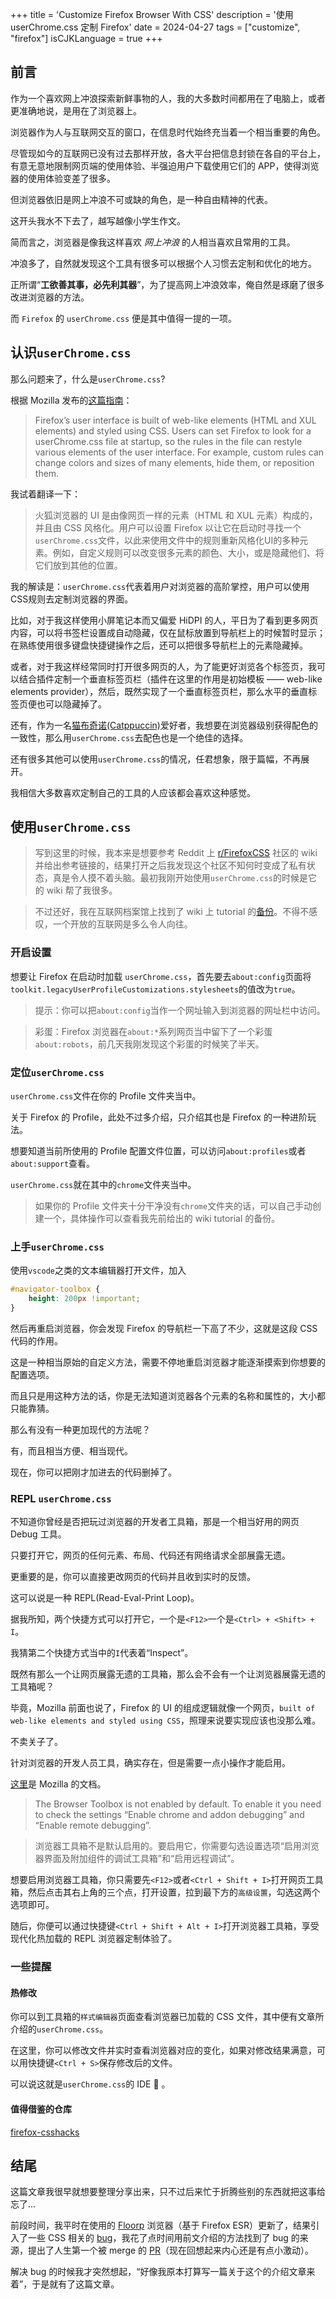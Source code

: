 +++
title = 'Customize Firefox Browser With CSS'
description = '使用 userChrome.css 定制 Firefox'
date = 2024-04-27
tags = ["customize", "firefox"]
isCJKLanguage = true
+++

## 前言

作为一个喜欢网上冲浪探索新鲜事物的人，我的大多数时间都用在了电脑上，或者更准确地说，是用在了浏览器上。

浏览器作为人与互联网交互的窗口，在信息时代始终充当着一个相当重要的角色。

尽管现如今的互联网已没有过去那样开放，各大平台把信息封锁在各自的平台上，有意无意地限制网页端的使用体验、半强迫用户下载使用它们的 APP，使得浏览器的使用体验变差了很多。

但浏览器依旧是网上冲浪不可或缺的角色，是一种自由精神的代表。

这开头我水不下去了，越写越像小学生作文。

简而言之，浏览器是像我这样喜欢 *网上冲浪* 的人相当喜欢且常用的工具。

冲浪多了，自然就发现这个工具有很多可以根据个人习惯去定制和优化的地方。

正所谓“**工欲善其事，必先利其器**”，为了提高网上冲浪效率，俺自然是琢磨了很多改进浏览器的方法。

而 `Firefox` 的 `userChrome.css` 便是其中值得一提的一项。

## 认识`userChrome.css`

那么问题来了，什么是`userChrome.css`?

根据 Mozilla 发布的[这篇指南](https://support.mozilla.org/en-US/kb/contributors-guide-firefox-advanced-customization)：

> Firefox’s user interface is built of web-like elements (HTML and XUL elements) and styled using CSS. Users can set Firefox to look for a userChrome.css file at startup, so the rules in the file can restyle various elements of the user interface. For example, custom rules can change colors and sizes of many elements, hide them, or reposition them. 

我试着翻译一下：

> 火狐浏览器的 UI 是由像网页一样的元素（HTML 和 XUL 元素）构成的，并且由 CSS 风格化。用户可以设置 Firefox 以让它在启动时寻找一个`userChrome.css`文件，以此来使用文件中的规则重新风格化UI的多种元素。例如，自定义规则可以改变很多元素的颜色、大小，或是隐藏他们、将它们放到其他的位置。

我的解读是：`userChrome.css`代表着用户对浏览器的高阶掌控，用户可以使用CSS规则去定制浏览器的界面。

比如，对于我这样使用小屏笔记本而又偏爱 HiDPI 的人，平日为了看到更多网页内容，可以将书签栏设置成自动隐藏，仅在鼠标放置到导航栏上的时候暂时显示；在熟练使用很多键盘快捷键操作之后，还可以把很多导航栏上的元素隐藏掉。

或者，对于我这样经常同时打开很多网页的人，为了能更好浏览各个标签页，我可以结合插件定制一个垂直标签页栏（插件在这里的作用是初始模板 —— web-like elements provider），然后，既然实现了一个垂直标签页栏，那么水平的垂直标签页便也可以隐藏掉了。

还有，作为一名[猫布奇诺(Catppuccin)](https://github.com/catppuccin)爱好者，我想要在浏览器级别获得配色的一致性，那么用`userChrome.css`去配色也是一个绝佳的选择。

还有很多其他可以使用`userChrome.css`的情况，任君想象，限于篇幅，不再展开。

我相信大多数喜欢定制自己的工具的人应该都会喜欢这种感觉。

## 使用`userChrome.css`

> 写到这里的时候，我本来是想要参考 Reddit 上 [r/FirefoxCSS](https://old.reddit.com/r/FirefoxCSS/) 社区的 wiki 并给出参考链接的，结果打开之后我发现这个社区不知何时变成了私有状态，真是令人摸不着头脑。最初我刚开始使用`userChrome.css`的时候是它的 wiki 帮了我很多。

> 不过还好，我在互联网档案馆上找到了 wiki 上 tutorial 的[备份](https://web.archive.org/web/20240208182245/https://www.reddit.com/r/FirefoxCSS/wiki/index/tutorials)。不得不感叹，一个开放的互联网是多么令人向往。

### 开启设置

想要让 Firefox 在启动时加载 `userChrome.css`，首先要去`about:config`页面将`toolkit.legacyUserProfileCustomizations.stylesheets`的值改为`true`。

> 提示：你可以把`about:config`当作一个网址输入到浏览器的网址栏中访问。

> 彩蛋：Firefox 浏览器在`about:*`系列网页当中留下了一个彩蛋`about:robots`，前几天我刚发现这个彩蛋的时候笑了半天。

### 定位`userChrome.css`

`userChrome.css`文件在你的 Profile 文件夹当中。

关于 Firefox 的 Profile，此处不过多介绍，只介绍其也是 Firefox 的一种进阶玩法。

想要知道当前所使用的 Profile 配置文件位置，可以访问`about:profiles`或者`about:support`查看。

`userChrome.css`就在其中的`chrome`文件夹当中。

> 如果你的 Profile 文件夹十分干净没有`chrome`文件夹的话，可以自己手动创建一个，具体操作可以查看我先前给出的 wiki tutorial 的备份。

### 上手`userChrome.css`

使用`vscode`之类的文本编辑器打开文件，加入

```CSS
#navigator-toolbox {
    height: 200px !important;
}
```

然后再重启浏览器，你会发现 Firefox 的导航栏一下高了不少，这就是这段 CSS 代码的作用。

这是一种相当原始的自定义方法，需要不停地重启浏览器才能逐渐摸索到你想要的配置选项。

而且只是用这种方法的话，你是无法知道浏览器各个元素的名称和属性的，大小都只能靠猜。

那么有没有一种更加现代的方法呢？

有，而且相当方便、相当现代。

现在，你可以把刚才加进去的代码删掉了。

### REPL `userChrome.css`

不知道你曾经是否把玩过浏览器的开发者工具箱，那是一个相当好用的网页 Debug 工具。

只要打开它，网页的任何元素、布局、代码还有网络请求全部展露无遗。

更重要的是，你可以直接更改网页的代码并且收到实时的反馈。

这可以说是一种 REPL(Read-Eval-Print Loop)。

据我所知，两个快捷方式可以打开它，一个是`<F12>`一个是`<Ctrl> + <Shift> + I`。

我猜第二个快捷方式当中的`I`代表着“Inspect”。

既然有那么一个让网页展露无遗的工具箱，那么会不会有一个让浏览器展露无遗的工具箱呢？

毕竟，Mozilla 前面也说了，Firefox 的 UI 的组成逻辑就像一个网页，`built of web-like elements and styled using CSS`，照理来说要实现应该也没那么难。

不卖关子了。

针对浏览器的开发人员工具，确实存在，但是需要一点小操作才能启用。

[这里](https://firefox-source-docs.mozilla.org/devtools-user/browser_toolbox/index.html)是 Mozilla 的文档。

> The Browser Toolbox is not enabled by default. To enable it you need to check the settings “Enable chrome and addon debugging” and “Enable remote debugging”.

> 浏览器工具箱不是默认启用的。要启用它，你需要勾选设置选项“启用浏览器界面及附加组件的调试工具箱”和“启用远程调试”。

想要启用浏览器工具箱，你只需要先`<F12>`或者`<Ctrl + Shift + I>`打开网页工具箱，然后点击其右上角的三个点，打开设置，拉到最下方的`高级设置`，勾选这两个选项即可。

随后，你便可以通过快捷键`<Ctrl + Shift + Alt + I>`打开浏览器工具箱，享受现代化热加载的 REPL 浏览器定制体验了。

### 一些提醒

#### 热修改

你可以到工具箱的`样式编辑器`页面查看浏览器已加载的 CSS 文件，其中便有文章所介绍的`userChrome.css`。

在这里，你可以修改文件并实时查看浏览器对应的变化，如果对修改结果满意，可以用快捷键`<Ctrl + S>`保存修改后的文件。

可以说这就是`userChrome.css`的 IDE :smiling_face_with_three_hearts: 。

#### 值得借鉴的仓库

[firefox-csshacks](https://github.com/MrOtherGuy/firefox-csshacks)

## 结尾

这篇文章我很早就想要整理分享出来，只不过后来忙于折腾些别的东西就把这事给忘了...

前段时间，我平时在使用的 [Floorp](https://github.com/Floorp-Projects/Floorp) 浏览器（基于 Firefox ESR）更新了，结果引入了一些 CSS 相关的 [bug](https://github.com/Floorp-Projects/Floorp/issues/1097)，我花了点时间用前文介绍的方法找到了 bug 的来源，提出了人生第一个被 merge 的 [PR](https://github.com/Floorp-Projects/Floorp-core/pull/70)（现在回想起来内心还是有点小激动）。

解决 bug 的时候我才突然想起，“好像我原本打算写一篇关于这个的介绍文章来着”，于是就有了这篇文章。